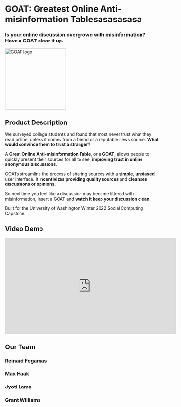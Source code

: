 # GOAT: Greatest Online Anti-misinformation Tablesasasasasa

### **Is your online discussion overgrown with misinformation? Have a GOAT clear it up.**

<img src="/Wild-Swaying-Goats/data/logo/logo.jpg" alt="GOAT logo" width="200"/>
<!-- ![GOAT logo](/Wild-Swaying-Goats/data/logo/logo.jpg) -->

## Product Description

We surveyed college students and found that most never trust what they read online, unless it comes from a friend or a reputable news source. **What would convince them to trust a stranger?**

A **Great Online Anti-misinformation Table**, or a **GOAT**, allows people to quickly present their sources for all to see, **improving trust in online anonymous discussions**.

GOATs streamline the process of sharing sources with a **simple**, **unbiased** user interface. It **incentivizes providing quality sources** and **cleanses discussions of opinions**.

So next time you feel like a discussion may become littered with misinformation, insert a GOAT and **watch it keep your discussion clean**.

Built for the University of Washington Winter 2022 Social Computing Capstone.

## Video Demo

<iframe width="560" height="315" src="https://www.youtube.com/embed/eUbmqYk03BA" title="YouTube video player" frameborder="0" allow="accelerometer; autoplay; clipboard-write; encrypted-media; gyroscope; picture-in-picture" allowfullscreen></iframe>

## Our Team

### Reinard Fegamas

### Max Haak

### Jyoti Lama

### Grant Williams
